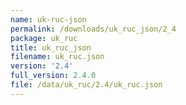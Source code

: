 ```yaml
---
name: uk-ruc-json
permalink: /downloads/uk_ruc_json/2_4
package: uk_ruc
title: uk_ruc_json
filename: uk_ruc.json
version: '2.4'
full_version: 2.4.0
file: /data/uk_ruc/2.4/uk_ruc.json
---
```

